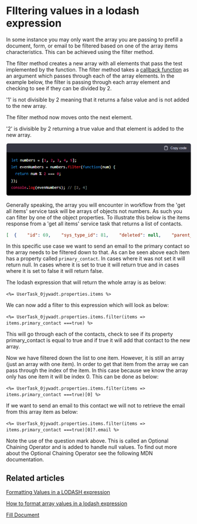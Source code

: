 # FIltering values in a lodash expression

In some instance you may only want the array you are passing to prefill a document, form, or email to be filtered based on one of the array items characteristics. This can be achieved using the filter method.

The filter method creates a new array with all elements that pass the test implemented by the function. The filter method takes a [callback function](https://developer.mozilla.org/en-US/docs/Glossary/Callback_function) as an argument which passes through each of the array elements. In the example below, the filter is passing through each array element and checking to see if they can be divided by 2.

'1' is not divisible by 2 meaning that it returns a false value and is not added to the new array.

The filter method now moves onto the next element.

'2' is divisible by 2 returning a true value and that element is added to the new array.

![image-1674425777297.png](./downloaded_image_1705285662060.png)

Generally speaking, the array you will encounter in workflow from the 'get all items' service task will be arrays of objects not numbers. As such you can filter by one of the object properties. To illustrate this below is the items response from a 'get all items' service task that returns a list of contacts.

```JSON
[  {    "id": 69,    "sys_type_id": 81,    "deleted": null,    "parent_id": null,    "parent": null,    "parent$type": null,    "drive_id": null,    "folder_id": null,    "first_name": "Danny",    "member_id": null,    "member": null,    "member$type": null,    "business_id": 55,    "business": "Simpli",    "business$type": 13,    "last_name": "R",    "phone": "789",    "mobile_phone": "987",    "email": "Sample@simpli.org",    "full_name": "Danny R",    "role": "Key Stakeholder",    "primary_contact": true,    "__metadata": {      "type": "Contacts"    }  },  {    "id": 68,    "sys_type_id": 81,    "deleted": null,    "parent_id": null,    "parent": null,    "parent$type": null,    "drive_id": null,    "folder_id": null,    "first_name": "Tristan",    "member_id": null,    "member": null,    "member$type": null,    "business_id": 55,    "business": "Simpli",    "business$type": 13,    "last_name": "van",    "phone": "123",    "mobile_phone": "123",    "email": "Sample2@simpli.org",    "full_name": "Tristan",    "role": "CTO",    "primary_contact": null,    "__metadata": {      "type": "Contacts"    }  }]
```

In this specific use case we want to send an email to the primary contact so the array needs to be filtered down to that. As can be seen above each item has a property called `primary_contact`. In cases where it was not set it will return null. In cases where it is set to true it will return true and in cases where it is set to false it will return false.

The lodash expression that will return the whole array is as below:

`<%= UserTask_0jywadt.properties.items %>`

We can now add a filter to this expression which will look as below:

`<%= UserTask_0jywadt.properties.items.filter(items => items.primary_contact ===true) %>`

This will go through each of the contacts, check to see if its property primary\_contact is equal to true and if true it will add that contact to the new array.

Now we have filtered down the list to one item. However, it is still an array (just an array with one item). In order to get that item from the array we can pass through the index of the item. In this case because we know the array only has one item it will be index 0. This can be done as below:

`<%= UserTask_0jywadt.properties.items.filter(items => items.primary_contact ===true)[0] %>`

If we want to send an email to this contact we will not to retrieve the email from this array item as below:

`<%= UserTask_0jywadt.properties.items.filter(items => items.primary_contact ===true)[0]?.email %>`

Note the use of the question mark above. This is called an Optional Chaining Operator and is added to handle null values. To find out more about the Optional Chaining Operator see the following MDN documentation.

## Related articles

[Formatting Values in a LODASH expression](../formatting-values-in-a-lodash-expression/formatting-values-in-a-lodash-expression.md)

[How to format array values in a lodash expression](../how-to-format-array-values-in-a-lodash-expression/how-to-format-array-values-in-a-lodash-expression.md)

[Fill Document](../fill-document/fill-document.md)